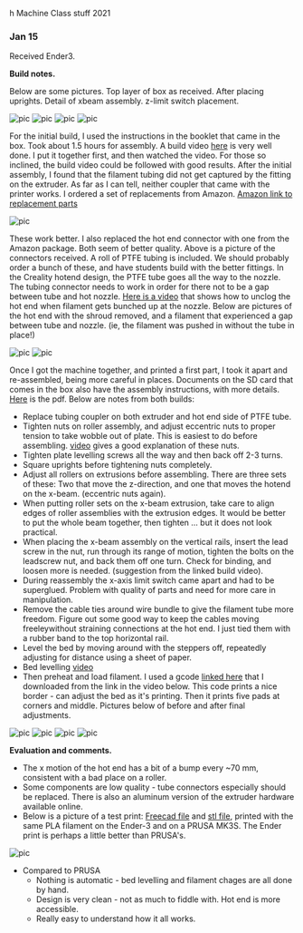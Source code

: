 h Machine Class stuff 2021

### Jan 15

Received Ender3.

**Build notes.**

Below are some pictures.  Top layer of box as received.  After placing uprights.  Detail of xbeam assembly.  z-limit switch placement.

![pic](./figs/box.jpg)
![pic](./figs/prights.jpg)
![pic](./figs/xbeam.jpg)
![pic](./figs/zlimit.jpg)


For the initial build, I used the instructions in the booklet that came in the box.  Took about 1.5 hours for assembly.  A build video [here](https://www.youtube.com/watch?v=me8Qrwh907Q&feature=emb_title) is very well done. I put it together first, and then watched the video. For those so  
 inclined, the build video could be followed with good results.  After the initial assembly, I found that the filament tubing did not get captured by the fitting on the extruder.  As far as I can tell, neither coupler that came with the printer works.  I ordered a set of replacements from Amazon.   [Amazon link to replacement parts](https://amzn.to/2JXDcvX)   

![pic](./figs/fittings.jpg)

These work better.  I also replaced the hot end connector with one from the Amazon package.  Both seem of better quality.
Above is a picture of the connectors received. A roll of PTFE tubing is included.  We should probably order a bunch of these, and have students build with the better fittings.  In the Creality hotend design, the PTFE tube goes all the way to the nozzle.  The tubing connector needs to work in order for there not to be a gap between tube and hot nozzle.   [Here is a video](https://www.youtube.com/watch?v=30qqKUwviww) that shows how to unclog the hot end when filament gets bunched up at the nozzle.  Below are pictures of the hot end with the shroud removed, and a filament that experienced a gap between tube and nozzle. (ie, the filament was pushed in without the tube in place!)

![pic](./figs/hotend.jpg)
![pic](./figs/hot-gap.jpg)

Once I got the machine together, and printed a first part, I took it apart and re-assembled, being more careful in places. Documents on the SD card that comes in the box also have the assembly instructions, with more details.  [Here](ender3_assy.pdf) is the pdf.
 Below are notes from both builds: 

  * Replace tubing coupler on both extruder and hot end side of PTFE tube.  
  * Tighten nuts on roller assembly, and adjust eccentric nuts to proper tension to take wobble out of plate.  This is easiest to do before assembling.   [video](https://www.youtube.com/watch?v=GsEdU8ZtI6U) gives a good explanation of these nuts.
  * Tighten plate levelling screws all the way and then back off 2-3 turns.
  * Square uprights before tightening nuts completely.
  * Adjust all rollers on extrusions before assembling.  There are three sets of these:  Two that move the z-direction, and one that moves the hotend on the x-beam.  (eccentric nuts again).
  * When putting roller sets on the x-beam extrusion, take care to align edges of roller assemblies with the extrusion edges.  It would be better to put the whole beam together, then tighten ... but it does not look practical.
  * When placing the x-beam assembly on the vertical rails, insert the lead screw in the nut, run through its range of motion, tighten the bolts on the leadscrew nut, and back them off one turn.  Check for binding, and loosen more is needed. (suggestion from the linked build video).
  * During reassembly the x-axis limit switch came apart and had to be superglued.  Problem with quality of parts and need for more care in manipulation.
  * Remove the cable ties around wire bundle to give the filament tube more freedom.  Figure out some good way to keep the cables moving freeleywithout straining connections at the hot end.  I just tied them with a rubber band to the top horizontal rail.  
  * Level the bed by moving around with the steppers off, repeatedly adjusting for distance using a sheet of paper.  
  * Bed levelling [video](https://www.youtube.com/watch?v=5eqTmb01cBk) 
  * Then preheat and load filament.  I used a gcode [linked here](./CE3_FDG_Bed_Level_190x190.gcode) that I downloaded from the link in the video below.  This code prints a nice border - can adjust the bed as it's printing.  Then it prints five pads at corners and middle.  Pictures below of before and after final adjustments.

![pic](./figs/corner001.jpg)
![pic](./figs/upperleft.jpg)
![pic](./figs/corners_adj.jpg)
![pic](./figs/upperleft_adj.jpg)

**Evaluation and comments.**

* The x motion of the hot end has a bit of a bump every ~70 mm, consistent with a bad place on a roller.  
* Some components are low quality - tube connectors especially should be replaced.  There is also an aluminum version of the extruder hardware available online.
* Below is a picture of a test print: [Freecad file](./overhang_test.FCStd) and [stl file](./overhang.stl), printed with the same PLA filament on the Ender-3 and on a PRUSA MK3S. The Ender print is perhaps a little better than PRUSA's. 

![pic](./figs/comparison_rot.jpg)

* Compared to PRUSA
	* Nothing is automatic - bed levelling and filament chages are all done by hand.
	* Design is very clean - not as much to fiddle with.  Hot end is more accessible.
	* Really easy to understand how it all works.  
